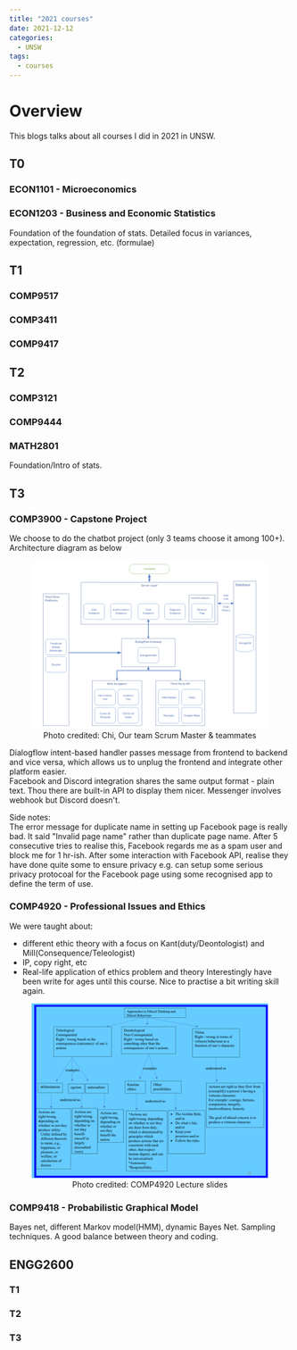 ```yaml
---
title: "2021 courses"
date: 2021-12-12
categories:
  - UNSW
tags:
  - courses
---
```


# Overview
This blogs talks about all courses I did in 2021 in UNSW.

## T0
### ECON1101 - Microeconomics

### ECON1203 - Business and Economic Statistics
Foundation of the foundation of stats.
Detailed focus in variances, expectation, regression, etc. (formulae)

## T1
### COMP9517
### COMP3411
### COMP9417
## T2
### COMP3121
### COMP9444
### MATH2801
Foundation/Intro of stats.

## T3
### COMP3900 - Capstone Project
We choose to do the chatbot project (only 3 teams choose it among 100+).
Architecture diagram as below
<figure align="center">
<img src="/assets/images/3900-architecture.png" alt="image" />
<figcaption align="center">Photo credited: Chi, Our team Scrum Master & teammates</figcaption>
</figure>

Dialogflow intent-based handler passes message from frontend to backend and vice versa, which allows us to unplug the frontend and integrate other platform easier.  
Facebook and Discord integration shares the same output format - plain text. Thou there are built-in API to display them nicer.
Messenger involves webhook but Discord doesn't.  

Side notes:  
The error message for duplicate name in setting up Facebook page is really bad. It said "Invalid page name" rather than duplicate page name. After 5 consecutive tries to realise this, Facebook regards me as a spam user and block me for 1 hr-ish. After some interaction with Facebook API, realise they have done quite some to ensure privacy e.g. can setup some serious privacy protocoal for the Facebook page using some recognised app to define the term of use.

### COMP4920 - Professional Issues and Ethics
We were taught about:
* different ethic theory with a focus on Kant(duty/Deontologist) and Mill(Consequence/Teleologist)
* IP, copy right, etc
* Real-life application of ethics problem and theory
Interestingly have been write for ages until this course. Nice to practise a bit writing skill again.
<figure align="center">
<img src="/assets/images/4920-ethics-kant-mill.png" alt="image" />
<figcaption align="center">Photo credited: COMP4920 Lecture slides</figcaption>
</figure>

### COMP9418 - Probabilistic Graphical Model
Bayes net, different Markov model(HMM), dynamic Bayes Net. Sampling techniques.
A good balance between theory and coding.

## ENGG2600
### T1
### T2
### T3
